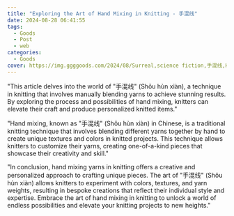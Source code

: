 ```yaml
---
title: "Exploring the Art of Hand Mixing in Knitting - 手混线"
date: 2024-08-28 06:41:55
tags:
  - Goods
  - Post
  - web
categories:
  - Goods
cover: https://img.ggggoods.com/2024/08/Surreal,science fiction,手混线,Hand mixed line,technology,tech,diagrams,renderings,colors_20240830_00001_.png
---
```


"This article delves into the world of \"手混线\" (Shǒu hùn xiàn), a technique in knitting that involves manually blending yarns to achieve stunning results. By exploring the process and possibilities of hand mixing, knitters can elevate their craft and produce personalized knitted items."

"Hand mixing, known as \"手混线\" (Shǒu hùn xiàn) in Chinese, is a traditional knitting technique that involves blending different yarns together by hand to create unique textures and colors in knitted projects. This technique allows knitters to customize their yarns, creating one-of-a-kind pieces that showcase their creativity and skill."

"In conclusion, hand mixing yarns in knitting offers a creative and personalized approach to crafting unique pieces. The art of \"手混线\" (Shǒu hùn xiàn) allows knitters to experiment with colors, textures, and yarn weights, resulting in bespoke creations that reflect their individual style and expertise. Embrace the art of hand mixing in knitting to unlock a world of endless possibilities and elevate your knitting projects to new heights."
